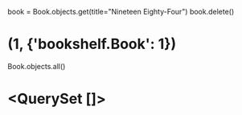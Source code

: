 book = Book.objects.get(title="Nineteen Eighty-Four")
book.delete()
# (1, {'bookshelf.Book': 1})

Book.objects.all()
# <QuerySet []>
